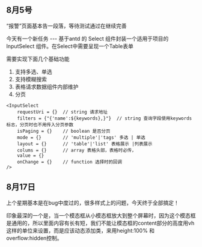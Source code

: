 ## 8月5号

“报警”页面基本告一段落，等待测试通过在继续完善

今天有一个新任务 --- 基于antd 的 Select 组件封装一个适用于项目的 InputSelect 组件。在Select中需要呈现一个Table表单

需要实现下面几个基础功能

1. 支持多选、单选
2. 支持模糊搜索
3. 表格请求数据组件内部维护
4. 分页

```react
<InputSelect 
	requestUri = {}  // string 请求地址
	filters = {"{'name':${keywords},}"}	 // string 查询字段使用keywords标志，分页时也不用传入分页参数
	isPaging = {}    // boolean 是否分页
	mode = {}		 // 'multiple'|'tags' 多选 | 单选
	layout = {}	 	 // 'table'|'list' 表格展示 |列表展示
	colums = {}		 // array 表格头部，表格时必传，
    value = {}       
    onChange = {}	 // function 选择时的回调
/>
```



## 8月17日

上个星期基本是在bug中度过的，很多样式上的问题，今天终于全部搞定！

印象最深的一个是，当一个模态框从小模态框放大到整个屏幕时，因为这个模态框是通用的，所以里面内容有长有短，我们不能让模态框的content部分的高度用vh这样的单位来设置，而是应该动态添加类，来用height:100% 和 overflow:hidden控制。


